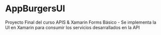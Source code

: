 # AppBurgersUI
Proyecto Final del curso APIS &amp; Xamarin Forms Básico -  Se implementa la UI en Xamarin para consumir los servicios desarrallados en la API
